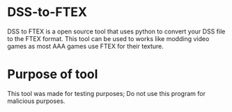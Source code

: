 # DSS-to-FTEX
DSS to FTEX is a open source tool that uses python to convert your DSS file to the FTEX format. This tool can be used to works like modding video games as most AAA games use FTEX for their texture.

# Purpose of tool
This tool was made for testing purposes; Do not use this program for malicious purposes.  
